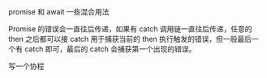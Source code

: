 promise 和 await 一些混合用法

Promise 的错误会一直往后传递，如果有 catch 调用链一直往后传递，任意的 then 之后都可以接 catch 用于捕获当前的 then 执行触发的错误，但一般最后一个有 catch 即可，最后的 catch 会捕获第一个出现的错误。



写一个协程